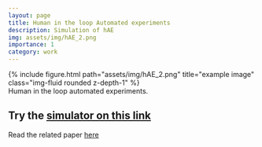 ```yaml
---
layout: page
title: Human in the loop Automated experiments 
description: Simulation of hAE
img: assets/img/hAE_2.png
importance: 1
category: work
---
```



<div class="row">
    <div class="col-sm mt-3 mt-md-0">
        {% include figure.html path="assets/img/hAE_2.png" title="example image" class="img-fluid rounded z-depth-1" %}
    </div>
</div>
<div class="caption">
    Human in the loop automated experiments.
</div>

## Try the [simulator on this link](https://tiny.utk.edu/hAE)
Read the related paper [here](https://scholar.google.com/citations?view_op=view_citation&hl=en&user=BqhnGGAAAAAJ&citation_for_view=BqhnGGAAAAAJ:zYLM7Y9cAGgC) 
